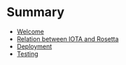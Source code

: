 # Summary

- [Welcome](pages/welcome.md)
- [Relation between IOTA and Rosetta](pages/relation.md)
- [Deployment](pages/deployment.md)
- [Testing](pages/testing.md)